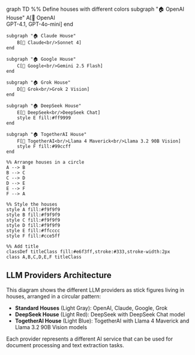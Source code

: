 graph TD
    %% Define houses with different colors
    subgraph "🏠 OpenAI House"
        A[👤 OpenAI<br/>GPT-4.1, GPT-4o-mini]
    end
    
    subgraph "🏠 Claude House"
        B[👤 Claude<br/>Sonnet 4]
    end
    
    subgraph "🏠 Google House"
        C[👤 Google<br/>Gemini 2.5 Flash]
    end
    
    subgraph "🏠 Grok House"
        D[👤 Grok<br/>Grok 2 Vision]
    end
    
    subgraph "🏠 DeepSeek House" 
        E[👤 DeepSeek<br/>DeepSeek Chat]
        style E fill:#ff9999
    end
    
    subgraph "🏠 TogetherAI House"
        F[👤 TogetherAI<br/>Llama 4 Maverick<br/>Llama 3.2 90B Vision]
        style F fill:#99ccff
    end
    
    %% Arrange houses in a circle
    A --> B
    B --> C
    C --> D
    D --> E
    E --> F
    F --> A
    
    %% Style the houses
    style A fill:#f9f9f9
    style B fill:#f9f9f9
    style C fill:#f9f9f9
    style D fill:#f9f9f9
    style E fill:#ffcccc
    style F fill:#cce5ff
    
    %% Add title
    classDef titleClass fill:#e6f3ff,stroke:#333,stroke-width:2px
    class A,B,C,D,E,F titleClass

## LLM Providers Architecture

This diagram shows the different LLM providers as stick figures living in houses, arranged in a circular pattern:

- **Standard Houses** (Light Gray): OpenAI, Claude, Google, Grok
- **DeepSeek House** (Light Red): DeepSeek with DeepSeek Chat model
- **TogetherAI House** (Light Blue): TogetherAI with Llama 4 Maverick and Llama 3.2 90B Vision models

Each provider represents a different AI service that can be used for document processing and text extraction tasks.

